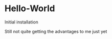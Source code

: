 Hello-World
===========

Initial installation

Still not quite getting the advantages to me just yet
